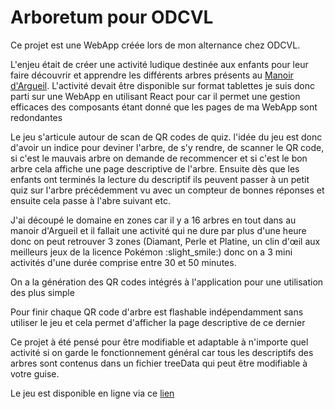 # Arboretum pour ODCVL

Ce projet est une WebApp créée lors de mon alternance chez ODCVL.

L'enjeu était de créer une activité ludique destinée aux enfants pour leur faire découvrir et apprendre les différents arbres présents au [Manoir d'Argueil](https://odcvl.org/le-manoir-d-argueil).
L'activité devait être disponible sur format tablettes je suis donc parti sur une WebApp en utilisant React pour car il permet une gestion efficaces des composants étant donné que les pages de ma WebApp sont redondantes

Le jeu s'articule autour de scan de QR codes de quiz. l'idée du jeu est donc d'avoir un indice pour deviner l'arbre, de s'y rendre, de scanner le QR code, si c'est le mauvais arbre on demande de recommencer et si c'est le bon arbre cela affiche une page descriptive de l'arbre. 
Ensuite dès que les enfants ont terminés la lecture du descriptif ils peuvent passer à un petit quiz sur l'arbre précédemment vu avec un compteur de bonnes réponses et ensuite cela passe à l'abre suivant etc.

J'ai découpé le domaine en  zones car il y a 16 arbres en tout dans au manoir d'Argueil et il fallait une activité qui ne dure par plus d'une heure donc on peut retrouver 3 zones (Diamant, Perle et Platine, un clin d'œil aux meilleurs jeux de la licence Pokémon :slight_smile:) donc on a 3 mini activités d'une durée comprise entre 30 et 50 minutes.

On a la génération des QR codes intégrés à l'application pour une utilisation des plus simple 

Pour finir chaque QR code d'arbre est flashable indépendamment sans utiliser le jeu et cela permet d'afficher la page descriptive de ce dernier


Ce projet à été pensé pour être modifiable et adaptable à n'importe quel activité si on garde le fonctionnement général car tous les descriptifs des arbres sont contenus dans un fichier treeData qui peut être modifiable à votre guise.

Le jeu est disponible en ligne via ce [lien](https://arboretum-odcvl.vercel.app/)
